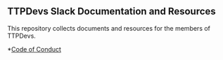 ## TTPDevs Slack Documentation and Resources

This repository collects documents and resources for the members of TTPDevs.

*[Code of Conduct](https://github.com/TTPdevs/documents-and-resources/blob/master/Code-of-Conduct.md)
